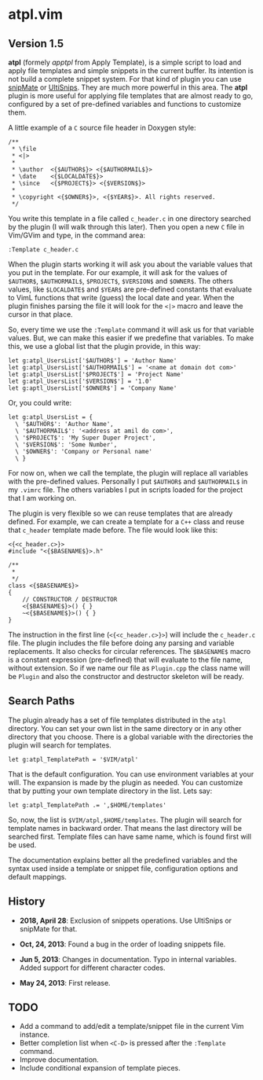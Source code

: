 atpl.vim
========

Version 1.5
-----------

**atpl** (formely *apptpl* from Apply Template), is a simple script to load
and apply file templates and simple snippets in the current buffer. Its
intention is not build a complete snippet system. For that kind of plugin you
can use [snipMate](https://github.com/msanders/snipmate.vim) or
[UltiSnips](https://github.com/vim-scripts/UltiSnips). They are much more
powerful in this area. The **atpl** plugin is more useful for applying file
templates that are almost ready to go, configured by a set of pre-defined
variables and functions to customize them.

A little example of a `C` source file header in Doxygen style:

    /**
     * \file
     * <|>
     *
     * \author  <{$AUTHOR$}> <{$AUTHORMAIL$}>
     * \date    <{$LOCALDATE$}>
     * \since   <{$PROJECT$}> <{$VERSION$}>
     *
     * \copyright <{$OWNER$}>, <{$YEAR$}>. All rights reserved.
     */

You write this template in a file called `c_header.c` in one directory
searched by the plugin (I will walk through this later). Then you open a new
`C` file in Vim/GVim and type, in the command area:

    :Template c_header.c

When the plugin starts working it will ask you about the variable values that
you put in the template. For our example, it will ask for the values of
`$AUTHOR$`, `$AUTHORMAIL$`, `$PROJECT$`, `$VERSION$` and `$OWNER$`.  The
others values, like `$LOCALDATE$` and `$YEAR$` are pre-defined constants that
evaluate to VimL functions that write (guess) the local date and year. When
the plugin finishes parsing the file it will look for the `<|>` macro and
leave the cursor in that place.

So, every time we use the `:Template` command it will ask us for that variable
values. But, we can make this easier if we predefine that variables. To make
this, we use a global list that the plugin provide, in this way:

    let g:atpl_UsersList['$AUTHOR$'] = 'Author Name'
    let g:atpl_UsersList['$AUTHORMAIL$'] = '<name at domain dot com>'
    let g:atpl_UsersList['$PROJECT$'] = 'Project Name'
    let g:atpl_UsersList['$VERSION$'] = '1.0'
    let g:aptl_UsersList['$OWNER$'] = 'Company Name'

Or, you could write:

    let g:atpl_UsersList = {
      \ '$AUTHOR$': 'Author Name',
      \ '$AUTHORMAIL$': '<address at amil do com>',
      \ '$PROJECT$': 'My Super Duper Project',
      \ '$VERSION$': 'Some Number',
      \ '$OWNER$': 'Company or Personal name'
      \ }

For now on, when we call the template, the plugin will replace all variables
with the pre-defined values. Personally I put `$AUTHOR$` and `$AUTHORMAIL$` in
my `.vimrc` file. The others variables I put in scripts loaded for the project
that I am working on.

The plugin is very flexible so we can reuse templates that are already
defined. For example, we can create a template for a `C++` class and reuse
that `c_header` template made before. The file would look like this:


    <{<c_header.c>}>
    #include "<{$BASENAME$}>.h"

    /**
     * 
     */
    class <{$BASENAME$}>
    {
        // CONSTRUCTOR / DESTRUCTOR
        <{$BASENAME$}>() { }
        ~<{$BASENAME$}>() { }
    }


The instruction in the first line (`<{<c_header.c>}>`) will include the
`c_header.c` file. The plugin includes the file before doing any parsing and
variable replacements. It also checks for circular references. The `$BASENAME$`
macro is a constant expression (pre-defined) that will evaluate to the file
name, without extension. So if we name our file as `Plugin.cpp` the class name
will be `Plugin` and also the constructor and destructor skeleton will be
ready.

Search Paths
------------

The plugin already has a set of file templates distributed in the `atpl`
directory. You can set your own list in the same directory or in any other
directory that you choose. There is a global variable with the
directories the plugin will search for templates.

    let g:atpl_TemplatePath = '$VIM/atpl'

That is the default configuration. You can use environment variables at your
will. The expansion is made by the plugin as needed. You can customize that by
putting your own template directory in the list. Lets say:

    let g:atpl_TemplatePath .= ',$HOME/templates'

So, now, the list is `$VIM/atpl,$HOME/templates`. The plugin will search for
template names in backward order. That means the last directory will be
searched first. Template files can have same name, which is found first will be used.

The documentation explains better all the predefined variables and the syntax
used inside a template or snippet file, configuration options and default
mappings.

History
-------

- **2018, April 28**: Exclusion of snippets operations. Use UltiSnips or
  snipMate for that.

- **Oct, 24, 2013**: Found a bug in the order of loading snippets file.

- **Jun 5, 2013**: Changes in documentation.
  Typo in internal variables.
  Added support for different character codes.
- **May 24, 2013**: First release.

TODO
----

* Add a command to add/edit a template/snippet file in the current Vim
  instance.
* Better completion list when `<C-D>` is pressed after the `:Template`
  command.
* Improve documentation.
* Include conditional expansion of template pieces.

<!-- vim:set ft=markdown: -->
